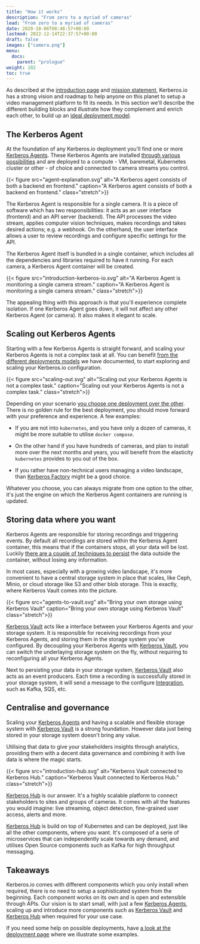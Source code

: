 ```yaml
---
title: "How it works"
description: "From zero to a myriad of cameras"
lead: "From zero to a myriad of cameras"
date: 2020-10-06T08:48:57+00:00
lastmod: 2022-12-14T22:37:57+00:00
draft: false
images: ["camera.png"]
menu:
  docs:
    parent: "prologue"
weight: 102
toc: true
---
```


As described at the [introduction page](/) and [mission statement](/prologue/mission/), Kerberos.io has a strong vision and roadmap to help anyone on this planet to setup a video management platform to fit its needs. In this section we'll describe the different building blocks and illustrate how they complement and enrich each other, to build up an [ideal deployment model](/prologue/deployments/).

## The Kerberos Agent

At the foundation of any Kerberos.io deployment you'll find one or more [Kerberos Agents](/agent/first-things-first/). These Kerberos Agents are installed [through various possibilities](https://github.com/kerberos-io/agent#how-to-run-and-deploy-a-kerberos-agent) and are deployed to a compute - VM, baremetal, Kubernetes cluster or other - of choice and connected to camera streams you control.

{{< figure src="agent-explanation.svg" alt="A Kerberos agent consists of both a backend en frontend." caption="A Kerberos agent consists of both a backend en frontend." class="stretch">}}

The Kerberos Agent is responsible for a single camera. It is a piece of software which has two responsibilities: it acts as an user interface (frontend) and an API server (backend). The API processes the video stream, applies computer vision techniques, makes recordings and takes desired actions; e.g. a webhook. On the otherhand, the user interface allows a user to review recordings and configure specific settings for the API.

The Kerberos Agent itself is bundled in a single container, which includes all the dependencies and libraries required to have it running. For each camera, a Kerberos Agent container will be created.

{{< figure src="introduction-kerberos-io.svg" alt="A Kerberos Agent is monitoring a single camera stream." caption="A Kerberos Agent is monitoring a single camera stream." class="stretch">}}

The appealing thing with this approach is that you'll experience complete isolation. If one Kerberos Agent goes down, it will not affect any other Kerberos Agent (or camera). It also makes it elegant to scale.

## Scaling out Kerberos Agents

Starting with a few Kerberos Agents is straight forward, and scaling your Kerberos Agents is not a complex task at all. You can benefit [from the different deployments models](https://github.com/kerberos-io/agent#how-to-run-and-deploy-a-kerberos-agent) we have documented, to start exploring and scaling your Kerberos.io configuration.

{{< figure src="scaling-out.svg" alt="Scaling out your Kerberos Agents is not a complex task." caption="Scaling out your Kerberos Agents is not a complex task." class="stretch">}}

Depending on your scenario [you choose one deployment over the other](https://github.com/kerberos-io/agent#how-to-run-and-deploy-a-kerberos-agent). There is no golden rule for the best deployment, you should move forward with your preference and experience. A few examples:

- If you are not into `kubernetes`, and you have only a dozen of cameras, it might be more suitable to utilise `docker compose`.

- On the other hand if you have hundreds of cameras, and plan to install more over the next months and years, you will benefit from the elasticity `kubernetes` provides to you out of the box.

- If you rather have non-technical users managing a video landscape, than [Kerberos Factory](/factory/first-things-first/) might be a good choice.

Whatever you choose, you can always migrate from one option to the other, it's just the engine on which the Kerberos Agent containers are running is updated.

## Storing data where you want

Kerberos Agents are responsible for storing recordings and triggering events. By default all recordings are stored within the Kerberos Agent container, this means that if the containers stops, all your data will be lost. Luckily [there are a couple of techniques to persist](https://github.com/kerberos-io/agent#configure-and-persist-with-volume-mounts) the data outside the container, without losing any information.

In most cases, especially with a growing video landscape, it's more convenient to have a central storage system in place that scales, like Ceph, Minio, or cloud storage like S3 and other blob storage. This is exactly, where Kerberos Vault comes into the picture.

{{< figure src="agents-to-vault.svg" alt="Bring your own storage using Kerberos Vault" caption="Bring your own storage using Kerberos Vault" class="stretch">}}

[Kerberos Vault](/vault/first-things-first/) acts like a interface between your Kerberos Agents and your storage system. It is responsible for receiving recordings from your Kerberos Agents, and storing them in the storage system you've configured. By decoupling your Kerberos Agents with [Kerberos Vault](/vault/first-things-first/), you can switch the underlaying storage system on the fly, without requiring to reconfiguring all your Kerberos Agents.

Next to persisting your data in your storage system, [Kerberos Vault](/vault/first-things-first/) also acts as an event producers. Each time a recording is successfully stored in your storage system, it will send a message to the configure [Integration](/vault/integrations/), such as Kafka, SQS, etc.

## Centralise and governance

Scaling your [Kerberos Agents](/agent/first-things-first/) and having a scalable and flexible storage system with [Kerberos Vault](/vault/first-things-first/) is a strong foundation. However data just being stored in your storage system doesn't bring any value.

Utilising that data to give your stakeholders insights through analytics, providing them with a decent data governance and combining it with live data is where the magic starts.

{{< figure src="introduction-hub.svg" alt="Kerberos Vault connected to Kerberos Hub." caption="Kerberos Vault connected to Kerberos Hub." class="stretch">}}

[Kerberos Hub](/hub/first-things-first/) is our answer. It's a highly scalable platform to connect stakeholders to sites and groups of cameras. It comes with all the features you would imagine: live streaming, object detection, fine-grained user access, alerts and more.

[Kerberos Hub](/hub/first-things-first/) is build on top of Kubernetes and can be deployed, just like all the other components, where you want. It's composed of a serie of microservices that can independently scale towards any demand, and utilises Open Source components such as Kafka for high throughput messaging.

## Takeaways

Kerberos.io comes with different components which you only install when required, there is no need to setup a sophisticated system from the beginning. Each component works on its own and is open and extensible through APIs. Our vision is to start small, with just a few [Kerberos Agents](/agent/first-things-first/), scaling up and introduce more components such as [Kerberos Vault](/vault/first-things-first/) and [Kerberos Hub](/hub/first-things-first/) when required for your use case.

If you need some help on possible deployments, have [a look at the deployment page](/prologue/deployments/) where we illustrate some examples.
